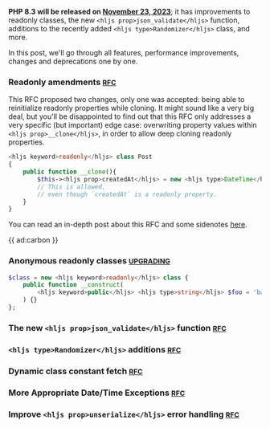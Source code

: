 **PHP 8.3 will be released on [November 23, 2023](https://wiki.php.net/todo/php83)**; it has improvements to readonly classes, the new `<hljs prop>json_validate</hljs>` function, additions to the recently added `<hljs type>Randomizer</hljs>` class, and more. 

In this post, we'll go through all features, performance improvements, changes and deprecations one by one.

### Readonly amendments <small>[RFC](*https://wiki.php.net/rfc/readonly_amendments)</small>

This RFC proposed two changes, only one was accepted: being able to reinitialize readonly properties while cloning. It might sound like a very big deal, but you'll be disappointed to find out that this RFC only addresses a very specific (but important) edge case: overwriting property values within `<hljs prop>__clone</hljs>`, in order to allow deep cloning readonly properties. 

```php
<hljs keyword>readonly</hljs> class Post
{
    public function __clone(){
        $this-><hljs prop>createdAt</hljs> = new <hljs type>DateTime</hljs>(); 
        // This is allowed,
        // even though `createdAt` is a readonly property.
    }
}
```

You can read an in-depth post about this RFC and some sidenotes [here](/blog/cloning-readonly-properties-in-php-83).

{{ ad:carbon }}

### Anonymous readonly classes <small>[UPGRADING](*https://github.com/php/php-src/blob/master/UPGRADING#L48)</small>

```php
$class = new <hljs keyword>readonly</hljs> class {
    public function __construct(
        <hljs keyword>public</hljs> <hljs type>string</hljs> $foo = 'bar',
    ) {}
};
```

### The new `<hljs prop>json_validate</hljs>` function <small>[RFC](*https://wiki.php.net/rfc/json_validate)</small>

### `<hljs type>Randomizer</hljs>` additions <small>[RFC](*https://wiki.php.net/rfc/randomizer_additions)</small>

### Dynamic class constant fetch <small>[RFC](*https://wiki.php.net/rfc/dynamic_class_constant_fetch)</small>

### More Appropriate Date/Time Exceptions <small>[RFC](*https://wiki.php.net/rfc/datetime-exceptions)</small>

### Improve `<hljs prop>unserialize</hljs>` error handling <small>[RFC](*https://wiki.php.net/rfc/improve_unserialize_error_handling)</small>
